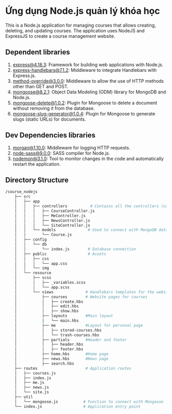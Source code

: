 # Ứng dụng Node.js quản lý khóa học

This is a Node.js application for managing courses that allows creating, deleting, and updating courses. The application uses NodeJS and ExpressJS to create a course management website.

## Dependent libraries

1. [express@4.18.3](https://github.com/expressjs/express): Framework for building web applications with Node.js.
2. [express-handlebars@7.1.2](https://github.com/ericf/express-handlebars): Middleware to integrate Handlebars with Express.js.
3. [method-override@3.0.0](https://github.com/expressjs/method-override): Middleware to allow the use of HTTP methods other than GET and POST.
4. [mongoose@8.2.1](https://github.com/Automattic/mongoose): Object Data Modeling (ODM) library for MongoDB and Node.js.
5. [mongoose-delete@1.0.2](https://github.com/dsanseviero/mongoose-delete): Plugin for Mongoose to delete a document without removing it from the database.
6. [mongoose-slug-generator@1.0.4](https://github.com/johanhagalund/mongoose-slug-generator): Plugin for Mongoose to generate slugs (static URLs) for documents.

## Dev Dependencies libraries

1. [morgan@1.10.0](https://github.com/expressjs/morgan): Middleware for logging HTTP requests.
2. [node-sass@9.0.0](https://github.com/sass/node-sass): SASS compiler for Node.js.
3. [nodemon@3.1.0](https://github.com/remy/nodemon): Tool to monitor changes in the code and automatically restart the application.


## Directory Structure


```bash
/course_nodejs
    ├── src
    │   ├── app
    │   │   ├── controllers          # Contains all the controllers (used for routing)
    │   │   │   ├── CourseController.js
    │   │   │   ├── MeController.js
    │   │   │   ├── NewsController.js
    │   │   │   └── SiteController.js
    │   │   └── models              # Used to connect with MongoDB database
    │   │       └── Course.js
    │   ├── config
    │   │   └── db
    │   │       └── index.js        # Database connection
    │   ├── public                  # Assets
    │   │   ├── css
    │   │   │   └── app.css
    │   │   └── img
    │   └── resource
    │       ├── scss
    │       │   ├── _variables.scss
    │       │   └── app.scss
    │       └── views              # Handlebars templates for the website
    │           ├── courses        # Website pages for courses
    │           │   ├── create.hbs
    │           │   ├── edit.hbs
    │           │   ├── show.hbs
    │           ├── layouts        #Main layout
    │           |   └── main.hbs
    │           ├── me             #Layout for personal page
    │           │   ├── stored-courses.hbs
    │           │   └── trash-courses.hbs
    │           ├── partials       #Header and footer
    │           │   ├── header.hbs
    │           │   ├── footer.hbs
    │           ├── home.hbs       #Home page
    │           ├── news.hbs       #News page
    │           ├── search.hbs     
    ├── routes                     # Application routes
    │   ├── courses.js
    │   ├── index.js
    │   ├── me.js
    │   ├── news.js
    │   └── site.js
    ├── util
    │   └── mongoose.js           # Function to connect with Mongoose
    └── index.js                  # Application entry point
